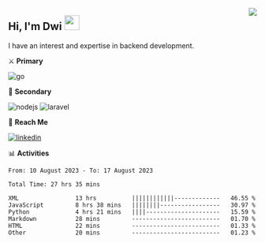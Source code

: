 [<img src="https://komarev.com/ghpvc/?username=masred&color=green&style=flat-square&label=Profile+Views" align="right">](github.com/masred)

## Hi, I'm Dwi <img src="https://raw.githubusercontent.com/MartinHeinz/MartinHeinz/master/wave.gif" width="30px">

I have an interest and expertise in backend development.

⚔️ **Primary**

![go](https://img.shields.io/badge/---?logo=go&label=Golang&style=social)

🔪 **Secondary**

![nodejs](https://img.shields.io/badge/---?logo=node.js&label=Node.js&style=social&logoColor=green)
![laravel](https://img.shields.io/badge/---?logo=laravel&label=Laravel&style=social)

🔗 **Reach Me**

[![linkedin](https://img.shields.io/badge/---?logo=linkedin&label=LinkedIn&style=social)](https://linkedin.com/in/dwifitriyanto)

📊 **Activities**

<!--START_SECTION:waka-->

```all_time
From: 10 August 2023 - To: 17 August 2023

Total Time: 27 hrs 35 mins

XML                13 hrs          ||||||||||||-------------   46.55 %
JavaScript         8 hrs 38 mins   ||||||||-----------------   30.97 %
Python             4 hrs 21 mins   ||||---------------------   15.59 %
Markdown           28 mins         -------------------------   01.70 %
HTML               22 mins         -------------------------   01.33 %
Other              20 mins         -------------------------   01.23 %
```

<!--END_SECTION:waka-->
